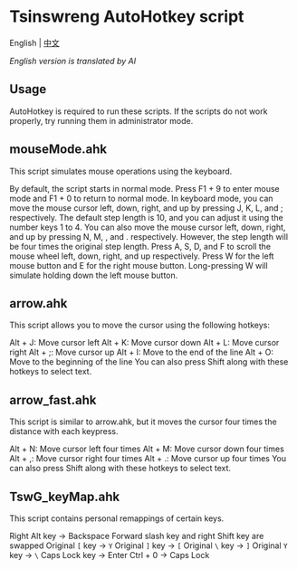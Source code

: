 # Tsinswreng AutoHotkey script
English | [中文](README_cn.md)

*English version is translated by AI*

## Usage
AutoHotkey is required to run these scripts.
If the scripts do not work properly, try running them in administrator mode.

## mouseMode.ahk
This script simulates mouse operations using the keyboard.

By default, the script starts in normal mode.
Press F1 + 9 to enter mouse mode and F1 + 0 to return to normal mode.
In keyboard mode, you can move the mouse cursor left, down, right, and up by pressing J, K, L, and ; respectively. The default step length is 10, and you can adjust it using the number keys 1 to 4.
You can also move the mouse cursor left, down, right, and up by pressing N, M, , and . respectively. However, the step length will be four times the original step length.
Press A, S, D, and F to scroll the mouse wheel left, down, right, and up respectively.
Press W for the left mouse button and E for the right mouse button. Long-pressing W will simulate holding down the left mouse button.

## arrow.ahk
This script allows you to move the cursor using the following hotkeys:

Alt + J: Move cursor left
Alt + K: Move cursor down
Alt + L: Move cursor right
Alt + ;: Move cursor up
Alt + I: Move to the end of the line
Alt + O: Move to the beginning of the line
You can also press Shift along with these hotkeys to select text.

## arrow_fast.ahk
This script is similar to arrow.ahk, but it moves the cursor four times the distance with each keypress.

Alt + N: Move cursor left four times
Alt + M: Move cursor down four times
Alt + ,: Move cursor right four times
Alt + .: Move cursor up four times
You can also press Shift along with these hotkeys to select text.

## TswG_keyMap.ahk
This script contains personal remappings of certain keys.

Right Alt key -> Backspace
Forward slash key and right Shift key are swapped
Original `[` key -> `Y`
Original `]` key -> `[`
Original `\` key -> `]`
Original `Y` key -> `\`
Caps Lock key -> Enter
Ctrl + 0 -> Caps Lock